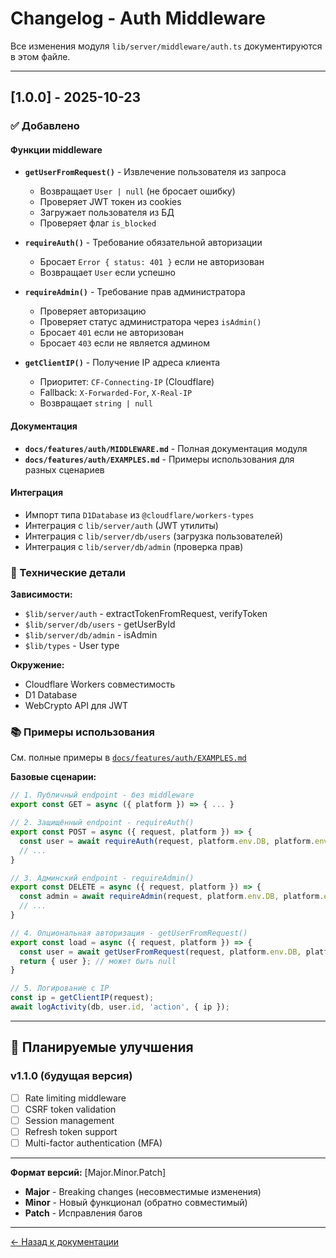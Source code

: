 # Changelog - Auth Middleware

Все изменения модуля `lib/server/middleware/auth.ts` документируются в этом файле.

---

## [1.0.0] - 2025-10-23

### ✅ Добавлено

#### Функции middleware

- **`getUserFromRequest()`** - Извлечение пользователя из запроса
  - Возвращает `User | null` (не бросает ошибку)
  - Проверяет JWT токен из cookies
  - Загружает пользователя из БД
  - Проверяет флаг `is_blocked`

- **`requireAuth()`** - Требование обязательной авторизации
  - Бросает `Error { status: 401 }` если не авторизован
  - Возвращает `User` если успешно

- **`requireAdmin()`** - Требование прав администратора
  - Проверяет авторизацию
  - Проверяет статус администратора через `isAdmin()`
  - Бросает `401` если не авторизован
  - Бросает `403` если не является админом

- **`getClientIP()`** - Получение IP адреса клиента
  - Приоритет: `CF-Connecting-IP` (Cloudflare)
  - Fallback: `X-Forwarded-For`, `X-Real-IP`
  - Возвращает `string | null`

#### Документация

- **`docs/features/auth/MIDDLEWARE.md`** - Полная документация модуля
- **`docs/features/auth/EXAMPLES.md`** - Примеры использования для разных сценариев

#### Интеграция

- Импорт типа `D1Database` из `@cloudflare/workers-types`
- Интеграция с `lib/server/auth` (JWT утилиты)
- Интеграция с `lib/server/db/users` (загрузка пользователей)
- Интеграция с `lib/server/db/admin` (проверка прав)

### 🔧 Технические детали

**Зависимости:**

- `$lib/server/auth` - extractTokenFromRequest, verifyToken
- `$lib/server/db/users` - getUserById
- `$lib/server/db/admin` - isAdmin
- `$lib/types` - User type

**Окружение:**

- Cloudflare Workers совместимость
- D1 Database
- WebCrypto API для JWT

### 📚 Примеры использования

См. полные примеры в [`docs/features/auth/EXAMPLES.md`](./EXAMPLES.md)

**Базовые сценарии:**

```typescript
// 1. Публичный endpoint - без middleware
export const GET = async ({ platform }) => { ... }

// 2. Защищённый endpoint - requireAuth()
export const POST = async ({ request, platform }) => {
  const user = await requireAuth(request, platform.env.DB, platform.env.JWT_SECRET);
  // ...
}

// 3. Админский endpoint - requireAdmin()
export const DELETE = async ({ request, platform }) => {
  const admin = await requireAdmin(request, platform.env.DB, platform.env.JWT_SECRET);
  // ...
}

// 4. Опциональная авторизация - getUserFromRequest()
export const load = async ({ request, platform }) => {
  const user = await getUserFromRequest(request, platform.env.DB, platform.env.JWT_SECRET);
  return { user }; // может быть null
}

// 5. Логирование с IP
const ip = getClientIP(request);
await logActivity(db, user.id, 'action', { ip });
```

---

## 🔮 Планируемые улучшения

### v1.1.0 (будущая версия)

- [ ] Rate limiting middleware
- [ ] CSRF token validation
- [ ] Session management
- [ ] Refresh token support
- [ ] Multi-factor authentication (MFA)

---

**Формат версий:** [Major.Minor.Patch]

- **Major** - Breaking changes (несовместимые изменения)
- **Minor** - Новый функционал (обратно совместимый)
- **Patch** - Исправления багов

---

[← Назад к документации](./MIDDLEWARE.md)
